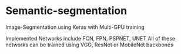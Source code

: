 # Semantic-segmentation

Image-Segmentation using Keras with Multi-GPU training

Implemented Networks include FCN, FPN, PSPNET, UNET
All of these networks can be trained using VGG, ResNet or MobileNet backbones
